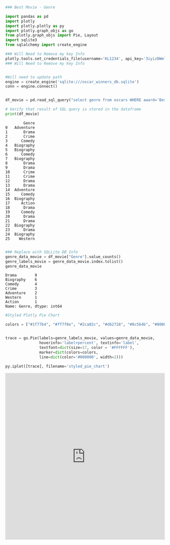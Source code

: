 

```python
### Best Movie - Genre

import pandas as pd
import plotly
import plotly.plotly as py
import plotly.graph_objs as go
from plotly.graph_objs import Pie, Layout
import sqlite3 
from sqlalchemy import create_engine

### Will Need to Remove my key Info
plotly.tools.set_credentials_file(username='KL1234', api_key='3iyizDWmlaV1O65Zip4N')
### Will Need to Remove my key Info


#Will need to update path
engine = create_engine('sqlite:///oscar_winners_db.sqlite')
conn = engine.connect()


df_movie = pd.read_sql_query("select genre from oscars WHERE award='Best Picture'", conn)

# Verify that result of SQL query is stored in the dataframe
print(df_movie)

```

            Genre
    0   Adventure
    1       Drama
    2       Crime
    3      Comedy
    4   Biography
    5   Biography
    6      Comedy
    7   Biography
    8       Drama
    9       Drama
    10      Crime
    11      Crime
    12      Drama
    13      Drama
    14  Adventure
    15     Comedy
    16  Biography
    17     Action
    18      Drama
    19     Comedy
    20      Drama
    21      Drama
    22  Biography
    23      Drama
    24  Biography
    25    Western
    


```python

### Replace with SQLLite DB Info
genre_data_movie = df_movie["Genre"].value_counts()
genre_labels_movie = genre_data_movie.index.tolist()
genre_data_movie
```




    Drama        9
    Biography    6
    Comedy       4
    Crime        3
    Adventure    2
    Western      1
    Action       1
    Name: Genre, dtype: int64




```python
#Styled Plotly Pie Chart

colors = ["#1f77b4", "#ff7f0e", "#2ca02c", "#d62728", "#8c564b", "#800080", "#C5B358", "#FF1493"]


trace = go.Pie(labels=genre_labels_movie, values=genre_data_movie,
               hoverinfo='label+percent', textinfo='label',
               textfont=dict(size=17, color = '#FFFFFF'),
               marker=dict(colors=colors,
               line=dict(color='#000000', width=2)))

py.iplot([trace], filename='styled_pie_chart')
```




<iframe id="igraph" scrolling="no" style="border:none;" seamless="seamless" src="https://plot.ly/~KL1234/1.embed" height="525px" width="100%"></iframe>


